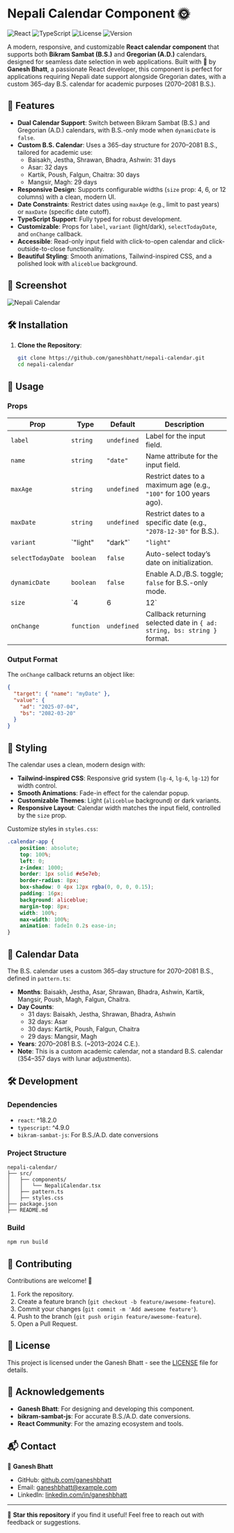 # Nepali Calendar Component 🌞

![React](https://img.shields.io/badge/React-18.2.0-blue?logo=react) ![TypeScript](https://img.shields.io/badge/TypeScript-4.9-blue?logo=typescript) ![License](https://img.shields.io/badge/License-MIT-green) ![Version](https://img.shields.io/badge/Version-1.0.0-blue)

A modern, responsive, and customizable **React calendar component** that supports both **Bikram Sambat (B.S.)** and **Gregorian (A.D.)** calendars, designed for seamless date selection in web applications. Built with 💙 by **Ganesh Bhatt**, a passionate React developer, this component is perfect for applications requiring Nepali date support alongside Gregorian dates, with a custom 365-day B.S. calendar for academic purposes (2070–2081 B.S.).

## 🚀 Features

- **Dual Calendar Support**: Switch between Bikram Sambat (B.S.) and Gregorian (A.D.) calendars, with B.S.-only mode when `dynamicDate` is `false`.
- **Custom B.S. Calendar**: Uses a 365-day structure for 2070–2081 B.S., tailored for academic use:
  - Baisakh, Jestha, Shrawan, Bhadra, Ashwin: 31 days
  - Asar: 32 days
  - Kartik, Poush, Falgun, Chaitra: 30 days
  - Mangsir, Magh: 29 days
- **Responsive Design**: Supports configurable widths (`size` prop: 4, 6, or 12 columns) with a clean, modern UI.
- **Date Constraints**: Restrict dates using `maxAge` (e.g., limit to past years) or `maxDate` (specific date cutoff).
- **TypeScript Support**: Fully typed for robust development.
- **Customizable**: Props for `label`, `variant` (light/dark), `selectTodayDate`, and `onChange` callback.
- **Accessible**: Read-only input field with click-to-open calendar and click-outside-to-close functionality.
- **Beautiful Styling**: Smooth animations, Tailwind-inspired CSS, and a polished look with `aliceblue` background.

## 📸 Screenshot

![Nepali Calendar](./assets/calendar-preview.png)

## 🛠 Installation

1. **Clone the Repository**:
   ```bash
   git clone https://github.com/ganeshbhatt/nepali-calendar.git
   cd nepali-calendar
   ```

## 📖 Usage


### Props

| Prop              | Type                          | Default     | Description                                                                 |
|-------------------|-------------------------------|-------------|-----------------------------------------------------------------------------|
| `label`           | `string`                      | `undefined` | Label for the input field.                                                 |
| `name`            | `string`                      | `"date"`    | Name attribute for the input field.                                        |
| `maxAge`          | `string`                      | `undefined` | Restrict dates to a maximum age (e.g., `"100"` for 100 years ago).         |
| `maxDate`         | `string`                      | `undefined` | Restrict dates to a specific date (e.g., `"2078-12-30"` for B.S.).         |
| `variant`         | `"light" | "dark"`          | `"light"`   | Theme for the calendar (light or dark).                                    |
| `selectTodayDate` | `boolean`                     | `false`     | Auto-select today’s date on initialization.                                |
| `dynamicDate`     | `boolean`                     | `false`     | Enable A.D./B.S. toggle; `false` for B.S.-only mode.                      |
| `size`            | `4 | 6 | 12`                | `6`         | Width of the calendar (Bootstrap-like grid columns: 33%, 50%, or 100%).    |
| `onChange`        | `function`                    | `undefined` | Callback returning selected date in `{ ad: string, bs: string }` format.   |

### Output Format

The `onChange` callback returns an object like:
```json
{
  "target": { "name": "myDate" },
  "value": {
    "ad": "2025-07-04",
    "bs": "2082-03-20"
  }
}
```

## 🎨 Styling

The calendar uses a clean, modern design with:
- **Tailwind-inspired CSS**: Responsive grid system (`lg-4`, `lg-6`, `lg-12`) for width control.
- **Smooth Animations**: Fade-in effect for the calendar popup.
- **Customizable Themes**: Light (`aliceblue` background) or dark variants.
- **Responsive Layout**: Calendar width matches the input field, controlled by the `size` prop.

Customize styles in `styles.css`:
```css
.calendar-app {
    position: absolute;
    top: 100%;
    left: 0;
    z-index: 1000;
    border: 1px solid #e5e7eb;
    border-radius: 8px;
    box-shadow: 0 4px 12px rgba(0, 0, 0, 0.15);
    padding: 16px;
    background: aliceblue;
    margin-top: 8px;
    width: 100%;
    max-width: 100%;
    animation: fadeIn 0.2s ease-in;
}
```

## 📅 Calendar Data

The B.S. calendar uses a custom 365-day structure for 2070–2081 B.S., defined in `pattern.ts`:
- **Months**: Baisakh, Jestha, Asar, Shrawan, Bhadra, Ashwin, Kartik, Mangsir, Poush, Magh, Falgun, Chaitra.
- **Day Counts**:
  - 31 days: Baisakh, Jestha, Shrawan, Bhadra, Ashwin
  - 32 days: Asar
  - 30 days: Kartik, Poush, Falgun, Chaitra
  - 29 days: Mangsir, Magh
- **Years**: 2070–2081 B.S. (~2013–2024 C.E.).
- **Note**: This is a custom academic calendar, not a standard B.S. calendar (354–357 days with lunar adjustments).

## 🛠 Development

### Dependencies
- `react`: ^18.2.0
- `typescript`: ^4.9.0
- `bikram-sambat-js`: For B.S./A.D. date conversions

### Project Structure
```
nepali-calendar/
├── src/
│   ├── components/
│   │   └── NepaliCalendar.tsx
│   ├── pattern.ts
│   ├── styles.css
├── package.json
├── README.md
```

### Build
```bash
npm run build
```

## 🤝 Contributing

Contributions are welcome! 🎉
1. Fork the repository.
2. Create a feature branch (`git checkout -b feature/awesome-feature`).
3. Commit your changes (`git commit -m 'Add awesome feature'`).
4. Push to the branch (`git push origin feature/awesome-feature`).
5. Open a Pull Request.

## 📜 License

This project is licensed under the Ganesh Bhatt - see the [LICENSE](LICENSE) file for details.

## 🙏 Acknowledgements

- **Ganesh Bhatt**: For designing and developing this component.
- **bikram-sambat-js**: For accurate B.S./A.D. date conversions.
- **React Community**: For the amazing ecosystem and tools.

## 📬 Contact

👤 **Ganesh Bhatt**  
- GitHub: [github.com/ganeshbhatt](https://github.com/ganeshbhatt)  
- Email: ganeshbhatt@example.com  
- LinkedIn: [linkedin.com/in/ganeshbhatt](https://linkedin.com/in/ganeshbhatt)

---

🌟 **Star this repository** if you find it useful! Feel free to reach out with feedback or suggestions.